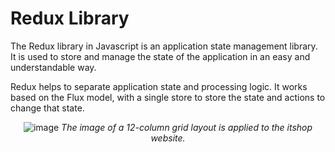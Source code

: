 # Redux Library
The Redux library in Javascript is an application state management library. It is used to store and manage the state of the application in an easy and understandable way.

Redux helps to separate application state and processing logic. It works based on the Flux model, with a single store to store the state and actions to change that state.

<div align="center">

![image](https://github.com/VenusakaVXT/redux-library/assets/125566811/c6750124-fc6c-4aef-aab1-c7a1270efe4a)
*The image of a 12-column grid layout is applied to the itshop website.*

</div>
